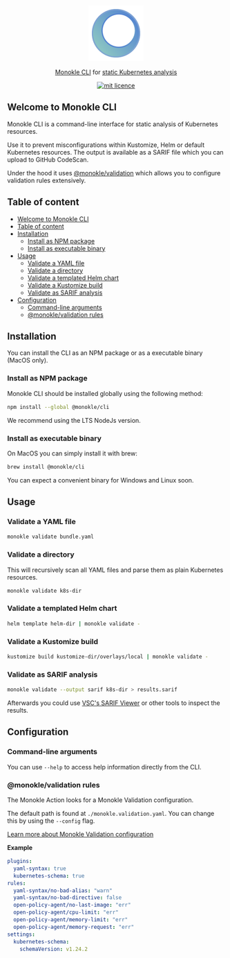 <p align="center">
  <img src="docs/images/large-icon-256.png" alt="Monokle Logo" width="128" height="128"/>
</p>

<p align="center">
<a href="https://github.com/features/actions">Monokle CLI</a>
for <a href="">static Kubernetes analysis</a>
</p>

<p align="center">
  <a href="https://github.com/kubeshop/monokle-core/tree/main/packages/validation">
    <img title="mit licence" src="https://img.shields.io/badge/License-MIT-yellow.svg"/>
  </a>
</p>

## Welcome to Monokle CLI

Monokle CLI is a command-line interface for static analysis of Kubernetes resources.

Use it to prevent misconfigurations within Kustomize, Helm or default Kubernetes resources. The output is available as a SARIF file which you can upload to GitHub CodeScan.

Under the hood it uses [@monokle/validation][monokle-validation] which allows you to configure validation rules extensively.

## Table of content

- [Welcome to Monokle CLI](#welcome-to-monokle-cli)
- [Table of content](#table-of-content)
- [Installation](#installation)
  - [Install as NPM package](#install-as-npm-package)
  - [Install as executable binary](#install-as-executable-binary)
- [Usage](#usage)
  - [Validate a YAML file](#validate-a-yaml-file)
  - [Validate a directory](#validate-a-directory)
  - [Validate a templated Helm chart](#validate-a-templated-helm-chart)
  - [Validate a Kustomize build](#validate-a-kustomize-build)
  - [Validate as SARIF analysis](#validate-as-sarif-analysis)
- [Configuration](#configuration)
  - [Command-line arguments](#command-line-arguments)
  - [@monokle/validation rules](#monoklevalidation-rules)

## Installation

You can install the CLI as an NPM package or as a executable binary (MacOS only).

### Install as NPM package

Monokle CLI should be installed globally using the following method:

```bash
npm install --global @monokle/cli
```

We recommend using the LTS NodeJs version.

### Install as executable binary

On MacOS you can simply install it with brew:

```bash
brew install @monokle/cli
```

You can expect a convenient binary for Windows and Linux soon.

## Usage

### Validate a YAML file

```bash
monokle validate bundle.yaml
```

### Validate a directory

This will recursively scan all YAML files and parse them as plain Kubernetes resources.

```bash
monokle validate k8s-dir
```

### Validate a templated Helm chart

```bash
helm template helm-dir | monokle validate -
```

### Validate a Kustomize build

```bash
kustomize build kustomize-dir/overlays/local | monokle validate -
```

### Validate as SARIF analysis

```bash
monokle validate --output sarif k8s-dir > results.sarif
```

Afterwards you could use [VSC's SARIF Viewer](vsc-sarif) or other tools to inspect the results.

## Configuration

### Command-line arguments

You can use `--help` to access help information directly from the CLI.

### @monokle/validation rules

The Monokle Action looks for a Monokle Validation configuration.

The default path is found at `./monokle.validation.yaml`. You can change this by using the `--config` flag.

[Learn more about Monokle Validation configuration][monokle-validation-docs]

**Example**

```yaml
plugins:
  yaml-syntax: true
  kubernetes-schema: true
rules:
  yaml-syntax/no-bad-alias: "warn"
  yaml-syntax/no-bad-directive: false
  open-policy-agent/no-last-image: "err"
  open-policy-agent/cpu-limit: "err"
  open-policy-agent/memory-limit: "err"
  open-policy-agent/memory-request: "err"
settings:
  kubernetes-schema:
    schemaVersion: v1.24.2
```

[monokle-validation]: https://github.com/kubeshop/monokle-core/tree/main/packages/validation
[monokle-validation-docs]: https://github.com/kubeshop/monokle-core/blob/main/packages/validation/docs/configuration.md
[vsc-sarif]: https://marketplace.visualstudio.com/items?itemName=MS-SarifVSCode.sarif-viewer
